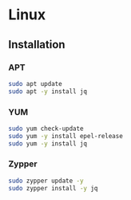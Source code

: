 # Linux

## Installation

### APT

```sh
sudo apt update
sudo apt -y install jq
```

### YUM

```sh
sudo yum check-update
sudo yum -y install epel-release
sudo yum -y install jq
```

### Zypper

```sh
sudo zypper update -y
sudo zypper install -y jq
```
